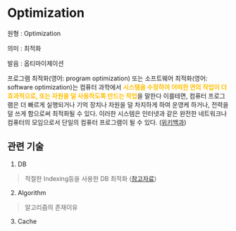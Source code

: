 # Optimization

원형 : Optimization

의미  : 최적화

발음 : 옵티마이제이션

프로그램 최적화(영어: program optimization) 또는 소프트웨어 최적화(영어: software optimization)는 컴퓨터 과학에서 <span style="color:#FFBF00; font-weight:bold;">시스템을 수정하여 어떠한 면의 작업이 더 효과적으로, 또는 자원을 덜 사용하도록 만드는 작업</span>을 말한다 이를테면, 컴퓨터 프로그램은 더 빠르게 실행되거나 기억 장치나 자원을 덜 차지하게 하여 운영케 하거나, 전력을 덜 쓰게 함으로써 최적화될 수 있다. 이러한 시스템은 인터넷과 같은 완전한 네트워크나 컴퓨터의 모임으로서 단일의 컴퓨터 프로그램이 될 수 있다.
([위키백과](https://ko.wikipedia.org/wiki/%ED%94%84%EB%A1%9C%EA%B7%B8%EB%9E%A8_%EC%B5%9C%EC%A0%81%ED%99%94
))

## 관련 기술
1. DB
> 적절한 Indexing등을 사용한 DB 최적화 ([참고자료](https://jaxenter.com/6-ways-optimize-sql-database-136448.html))

2. Algorithm
> 알고리즘의 존재이유

3. Cache